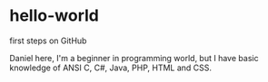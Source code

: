 # hello-world
first steps on GitHub

Daniel here, I'm a beginner in programming world, but I have basic knowledge of ANSI C, C#, Java, PHP, HTML and CSS.
